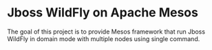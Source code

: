 Jboss WildFly on Apache Mesos
======================
The goal of this project is to provide Mesos framework that run Jboss WildFly in domain mode with multiple nodes using single command.